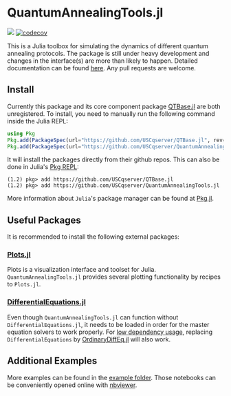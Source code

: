 # QuantumAnnealingTools.jl
[![](https://img.shields.io/badge/docs-dev-blue.svg)](https://uscqserver.github.io/QuantumAnnealingTools.jl/dev/)
[![codecov](https://codecov.io/gh/USCqserver/QuantumAnnealingTools.jl/branch/master/graph/badge.svg)](https://codecov.io/gh/USCqserver/QuantumAnnealingTools.jl)

This is a Julia toolbox for simulating the dynamics of different quantum annealing protocols. The package is still under heavy development and changes in the interface(s) are more than likely to happen. Detailed documentation can be found [here](https://uscqserver.github.io/QuantumAnnealingTools.jl/dev/). Any pull requests are welcome.

## Install
Currently this package and its core component package [QTBase.jl](https://github.com/USCqserver/QTBase.jl) are both unregistered. To install, you need to manually run the following command inside the Julia REPL:
```julia
using Pkg
Pkg.add(PackageSpec(url="https://github.com/USCqserver/QTBase.jl", rev="master"))
Pkg.add(PackageSpec(url="https://github.com/USCqserver/QuantumAnnealingTools.jl", rev="master"))
```
It will install the packages directly from their github repos. This can also be done in Julia's [Pkg REPL](https://julialang.github.io/Pkg.jl/v1/getting-started/):
```julia-REPL
(1.2) pkg> add https://github.com/USCqserver/QTBase.jl
(1.2) pkg> add https://github.com/USCqserver/QuantumAnnealingTools.jl
```
More information about `Julia`'s package manager can be found at [Pkg.jl](https://julialang.github.io/Pkg.jl/v1/).

## Useful Packages
It is recommended to install the following external packages:  
### [Plots.jl](https://github.com/JuliaPlots/Plots.jl)
Plots is a visualization interface and toolset for Julia. `QuantumAnnealingTools.jl` provides several plotting functionality by recipes to `Plots.jl`.
### [DifferentialEquations.jl](http://docs.juliadiffeq.org/latest/)
Even though `QuantumAnnealingTools.jl` can function without `DifferentialEquations.jl`, it needs to be loaded in order for the master equation solvers to work properly. For [low dependency usage](http://docs.juliadiffeq.org/stable/features/low_dep.html#Low-Dependency-Usage-1), replacing `DifferentialEquations` by [OrdinaryDiffEq.jl](https://github.com/JuliaDiffEq/OrdinaryDiffEq.jl) will also work.

## Additional Examples
More examples can be found in the [example folder](./example). Those notebooks can be conveniently opened online with [nbviewer](https://nbviewer.jupyter.org/).
